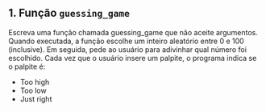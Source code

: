 ## 1. Função `guessing_game`

Escreva uma função chamada guessing_game que não aceite argumentos. Quando executada, a função escolhe um inteiro aleatório entre 0 e 100 (inclusive). Em seguida, pede ao usuário para adivinhar qual número foi escolhido. Cada vez que o usuário insere um palpite, o programa indica se o palpite é:

- Too high 
- Too low 
- Just right 
